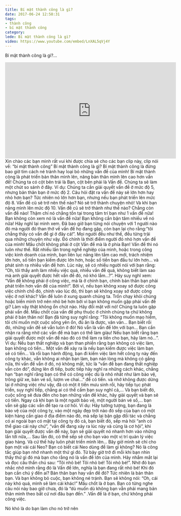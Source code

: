 ```yaml
---
title: Bí mật thành công là gì?
date: 2017-06-24 12:58:31
tags: 
- thành công
- bí mật thành công
category: 
lede: Bí mật thành công là gì?
video: https://www.youtube.com/embed/LnXAL5qVj4Y
---
```

Bí mật thành công là gì?...
<iframe width="560" height="315" src="https://www.youtube.com/embed/LnXAL5qVj4Y" frameborder="0" allowfullscreen></iframe>
Xin chào các bạn mình rất vui khi được chia sẻ cho các bạn clip này, clip nói về: “bí mật thành công”
Bí mật thành công là gì?
Bí mật thành công là đừng bao giờ tìm cách né tránh hay loại bỏ những vấn đề của mình!
Bí mật thành công là phát triển bản thân mình lên, nâng bản thân mình lên cao hơn vấn đề!
Chúng ta có cột bên trái là Bạn, cột bên phải là Vấn đề.
Chúng ta sẽ làm một chút so sánh ở đây.
Ví dụ: Chúng ta cần giải quyết vấn đề ở mức độ 5, nhưng bản thân bạn ở mức độ 2. 
Câu hỏi đặt ra vấn đề này sẽ lớn hơn hay nhỏ hơn bạn? Tức nhiên nó lớn hơn bạn, nhưng nếu bạn phát triển lên mức độ 8. Vấn đề cũ sẽ trở nên thế nào? Nó sẽ trở thành chuyện nhỏ! Và khi bạn nâng mình lên mức độ 10. Vấn đề cũ sẽ trở thành như thế nào? Chẳng còn vấn đề nào! Thậm chí nó chẳng tồn tại trong tâm trí bạn như 1 vấn đề nữa! Bạn không còn xem nó là vấn đề nữa! Bạn không cần bận tâm nhiều về nó nữa! Hãy nghĩ lại mình xem. Đã bao giờ bạn từng nói chuyện với 1 người nào đó mà người đó than thở về vấn đề họ đang gặp, còn bạn lại cho rằng:”tôi chẳng thấy có vấn đề gì ở đây cả!”. Mọi người đều như thế, đều từng trãi qua những chuyện như vậy. Đó chính là thời điểm người đó nhỏ hơn vấn đề của mình!
Mấu chốt không phải ở cột Vấn đề mà là ở phía Bạn! Vấn đề thì nó luôn như thế. Rất nhiều lần trong nghề nghiệp của mình, hoặc trong công việc kinh doanh của mình, bạn liên lục nâng lên tầm cao mới, trách nhiệm lớn hơn, số tiền bạn kiếm được lớn hơn, hoặc số tiền bạn đầu tư lớn hơn… và phát sinh ra nhiều vấn đề hơn.  Lúc này, sẽ có nhiều người nói với bạn rằng: “Oh, tôi thấy anh làm nhiều việc quá, nhiều vấn đề quá, không biết làm sao mà anh giải quyết được hết vấn đề đó, nó khó lắm…?”. Hãy suy nghĩ xem: “Vấn đề không phải ở công việc, mà là ở chính bạn, chính bản thân bạn phải phát triển hơn vấn đề của mình!”. Bởi vì, nếu bạn không xoay sở được công việc chính chỗ đó, chính vào lúc đó, thì bạn sẽ không xoay sở được công việc ở nơi khác? Vấn đề luôn ở xung quanh chúng ta. Trốn chạy khỏi chúng hoặc biến mình trở nên nhỏ bé hơn bởi vì bạn không muốn gặp phải vấn đề gì? Làm vậy thật không ổn chút nào. Hãy đối mặt với nó! Chúng ta luôn gặp phải vấn đề. Mấu chốt của vấn đề phụ thuộc ở chính chúng ta chứ không phải ở bản thân nó!
Bạn đã từng suy nghĩ rằng: “Tôi không muốn mạo hiểm, tôi chỉ muốn một cuộc sống yên ổn, đủ ăn là được, vân vân… Bạn biết rồi đó, những vấn đề sẽ vẫn luôn ở đó! Nó vẫn là vấn đề lớn với bạn… Bạn cần nhận ra rằng nhờ các vấn đề mà bạn có thể làm giàu! Nếu bạn biết rằng bạn giải quyết được một vấn đề nào đó có thể làm ra tiền cho bạn, hãy làm nó…”.
Ví dụ: Nếu bạn thất nghiệp và bạn than phiền rằng bạn không có việc làm, bạn không có tiền… Một vấn đề xảy ra là nếu bạn kiếm được việc làm bạn sẽ có tiền… Và rồi bạn hành động, bạn đi kiếm việc làm hết công ty này đến công ty khác, vẫn không ai nhận bạn làm, bạn nản lòng mà không có gắng nữa, thì vấn đề vẫn ở đó, nó không mất, tức là “vấn đề bạn đang thất nghiệp vẫn còn đó”, đứng lên đi tiếp, bước tiếp hãy nghĩ ra những cách khác, chẳng hạn “bạn nghĩ rằng bạn có thể có công việc dù là nhỏ nhất như làm bảo vệ, trông giữ xe, bán vé số, lượm ve chai…” để có tiền. và nhớ không được dừng lại ở những việc như vậy, đã có một ít tiền mưu sinh rồi, hãy tiếp tục phát triển, suy nghĩ tiếp, chẳng ai có thể cấm bạn suy nghĩ cả,… Và bạn biết đó, cuộc sống sẽ đưa đến cho bạn những vấn đề khác, hãy giải quyết và bạn sẽ có tiền. Ngay cả khi bạn là một người bảo vệ, một người bán vé số,… bạn vẫn sẽ gặp các vấn đề tạo ra cơ hôi. Ví dụ: Hãy tưởng tượng, bạn đang là bảo vệ của một công ty, vào một ngày đẹp trời nào đó sếp của bạn có một kiện hàng cần giao ở địa điểm nào đó, mà sếp lại bận gặp đối tác và chẳng có ai ngoài bạn có mặt tại công ty đó cả, bạn biết đó, sếp mà hỏi “anh có thể giao cái này chứ”, “vấn đề đang xảy ra lúc này và cũng là cơ hội”, khi bạn giải quyết được vấn đề này, bạn sẽ giải quyết nó nhanh hơn vào những lần tới nữa,… Sau lần đó, có thể sếp sẽ cho bạn vào một vị trí quản lý việc giao hàng. Và cứ thế hãy luôn phát triển mình lên…
Bây giờ mình sẽ chỉ cho bạn một vài cái Neo? Bạn có biết cái Neo dùng để làm gì không? Nó là công tắc giúp bạn nhớ nhanh một thứ gì đó. Từ bây giờ trở đi mỗi khi bạn nhìn thấy thứ gì đó mà bạn cho rằng nó là vấn đề lớn của mình. Hãy nhắm mắt lại và đọc câu thần chú sau: “Tôi nhỏ bé! Tôi nhỏ bé! Tôi nhỏ bé!”. Nhờ đó bạn nhắc nhở mình rằng đó là Vấn đề lớn, nghĩa là bạn đang rất nhỏ bé! Khi đó bạn cần chú ý đến ai? Bản thân bạn hay vấn đề đó? Tức nhiên là bản thân bạn. Và bạn không bỏ cuộc, bạn không né tránh. Bạn sẽ không nói: “Oh, cái này khó quá, mình sẽ làm cái khác!” Mấu chốt là ở bạn. Bạn có từng nghe câu nói này bao giờ chưa, đó là “dù muốn dù không bạn vẫn phải mang bản thân mình theo bất cứ nơi đâu bạn đến.” .Vấn đề là ở bạn, chứ không phải công việc. 

Nó khó là do bạn làm cho nó trở nên
